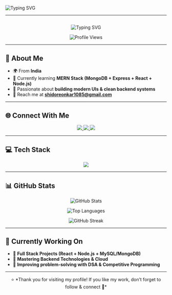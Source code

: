 <!-- Profile Banner -->
<!-- Intro SVG -->
<p align="left"> <img src="https://readme-typing-svg.demolab.com?font=Pacifico&size=35&pause=1000&color=FF5733,FFC300,FF33AA&center=false&vCenter=true&width=650&lines=%F0%9F%91%8B%20Hello%2C%20I%27m%20Onkar%20Shidore" alt="Typing SVG" /> </p>

---
##

<!-- Role SVG -->
<!-- Animated Roles SVG (Centered, colorful, with attractive emojis) -->
<p align="center">
  <img src="https://readme-typing-svg.demolab.com?font=Courier+Prime&size=30&pause=800&color=FF6B6B,FFD93D,6BCB77,4D96FF&center=true&vCenter=true&width=700&lines=%F0%9F%92%BB+Frontend+Developer;%F0%9F%8C%90+Full+Stack+Learner;%F0%9F%92%AA+Open+Source+Contributor;%E2%9A%A1%EF%B8%8F+Tech+Enthusiast" alt="Typing SVG" />
</p>


<!-- Profile Views -->
<p align="center">
  <img src="https://komarev.com/ghpvc/?username=onkarshidore1085&label=👀+Profile+Views&color=brightgreen&style=for-the-badge" alt="Profile Views" />
</p>

---

## 🚀 About Me  

- 🌍 From **India**  
- 🌱 Currently learning **MERN Stack (MongoDB + Express + React + Node.js)**  
- 🎨 Passionate about **building modern UIs & clean backend systems**  
- 📧 Reach me at **shidoreonkar1085@gmail.com**  

---

## 🌐 Connect With Me  

<p align="center">
  <a href="https://twitter.com/onkar_shidore" target="_blank">
    <img src="https://img.shields.io/badge/Twitter-1DA1F2?style=for-the-badge&logo=twitter&logoColor=white" />
  </a>
  <a href="https://linkedin.com/in/onkar-shidore" target="_blank">
    <img src="https://img.shields.io/badge/LinkedIn-0077B5?style=for-the-badge&logo=linkedin&logoColor=white" />
  </a>
  <a href="mailto:shidoreonkar1085@gmail.com">
    <img src="https://img.shields.io/badge/Gmail-D14836?style=for-the-badge&logo=gmail&logoColor=white" />
  </a>
</p>

---

## 💻 Tech Stack  

<p align="center">
  <img src="https://skillicons.dev/icons?i=html,css,javascript,react,nodejs,express,bootstrap,mysql,mongodb,java,c,cpp" />
</p>

---

## 📊 GitHub Stats  

<p align="center">
  <img src="https://github-readme-stats.vercel.app/api?username=onkar-shidore&show_icons=true&theme=radical" alt="GitHub Stats" />
</p>

<p align="center">
  <img src="https://github-readme-stats.vercel.app/api/top-langs?username=onkar-shidore&show_icons=true&locale=en&layout=compact&theme=tokyonight" alt="Top Languages" />
</p>

<p align="center">
  <img src="https://github-readme-streak-stats.herokuapp.com/?user=onkar-shidore&theme=highcontrast" alt="GitHub Streak"/>
</p>

---

## 🏁 Currently Working On  

- 🚧 **Full Stack Projects (React + Node.js + MySQL/MongoDB)**  
- 🧠 **Mastering Backend Technologies & Cloud**  
- 🎯 **Improving problem-solving with DSA & Competitive Programming**  

---

<p align="center">
  ⭐ *Thank you for visiting my profile! If you like my work, don’t forget to follow & connect 🤝*  
</p>
